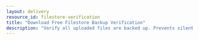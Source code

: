```yaml
---
layout: delivery
resource_id: filestore-verification
title: "Download Free Filestore Backup Verification"
description: "Verify all uploaded files are backed up. Prevents silent data loss in file attachments."
---
```

